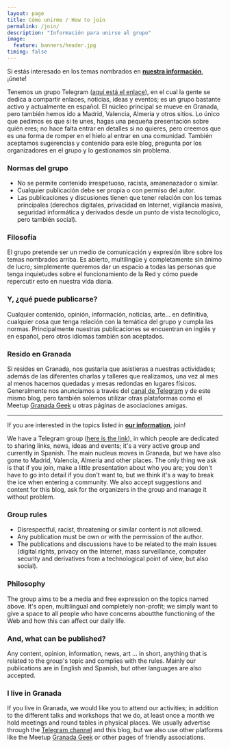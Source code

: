 ```yaml
---
layout: page
title: Cómo unirme / How to join
permalink: /join/
description: "Información para unirse al grupo"
image:
  feature: banners/header.jpg
timing: false
---
```


Si estás interesado en los temas nombrados en [**nuestra información**](/about), ¡únete!

Tenemos un grupo Telegram ([aquí está el enlace](https://t.me/inter_ferencias)), en el cual la gente se dedica a compartir enlaces, noticias, ideas y eventos; es un grupo bastante activo y actualmente en español. El núcleo principal se mueve en Granada, pero también hemos ido a Madrid, Valencia, Almeria y otros sitios. Lo único que pedimos es que si te unes, hagas una pequeña presentación sobre quién eres; no hace falta entrar en detalles si no quieres, pero creemos que es una forma de romper en el hielo al entrar en una comunidad. También aceptamos sugerencias y contenido para este blog, pregunta por los organizadores en el grupo y lo gestionamos sin problema.

### Normas del grupo

- No se permite contenido irrespetuoso, racista, amanenazador o similar.
- Cualquier publicación debe ser propia o con permiso del autor.
- Las publicaciones y discusiones tienen que tener relación con los temas principales (derechos digitales, privacidad en Internet, vigilancia masiva, seguridad informática y derivados desde un punto de vista tecnológico, pero también social).

### Filosofía

El grupo pretende ser un medio de comunicación y expresión libre sobre los temas nombrados arriba. Es abierto, multilingüe y completamente sin ánimo de lucro; simplemente queremos dar un espacio a todas las personas que tenga inquietudes sobre el funcionamiento de la Red y cómo puede repercutir esto en nuestra vida diaria.

### Y, ¿qué puede publicarse?

Cualquier contenido, opinión, información, noticias, arte... en definitiva, cualquier cosa que tenga relación con la temática del grupo y cumpla las normas. Principalmente nuestras publicaciones se encuentran en inglés y en español, pero otros idiomas también son aceptados.

### Resido en Granada

Si resides en Granada, nos gustaría que asistieras a nuestras actividades; además de las diferentes charlas y talleres que realizamos, una vez al mes al menos hacemos quedadas y mesas redondas en lugares físicos. Generalmente nos anunciamos a través del [canal de Telegram]((https://t.me/inter_ferencias)) y de este mismo blog, pero también solemos utilizar otras plataformas como el Meetup [Granada Geek](https://www.meetup.com/es-ES/Granada-Geek/) u otras páginas de asociaciones amigas.

---

If you are interested in the topics listed in [**our information**](/about), join!

We have a Telegram group ([here is the link](https://t.me/inter_ferencias)), in which people are dedicated to sharing links, news, ideas and events; it's a very active group and currently in Spanish. The main nucleus moves in Granada, but we have also gone to Madrid, Valencia, Almeria and other places. The only thing we ask is that if you join, make a little presentation about who you are; you don't have to go into detail if you don't want to, but we think it's a way to break the ice when entering a community. We also accept suggestions and content for this blog, ask for the organizers in the group and manage it without problem.

### Group rules

- Disrespectful, racist, threatening or similar content is not allowed.
- Any publication must be own or with the permission of the author.
- The publications and discussions have to be related to the main issues (digital rights, privacy on the Internet, mass surveillance, computer security and derivatives from a technological point of view, but also social).

### Philosophy

The group aims to be a media and free expression on the topics named above. It's open, multilingual and completely non-profit; we simply want to give a space to all people who have concerns aboutthe functioning of the Web and how this can affect our daily life.

### And, what can be published?

Any content, opinion, information, news, art ... in short, anything that is related to the group's topic and complies with the rules. Mainly our publications are in English and Spanish, but other languages are also accepted.

### I live in Granada

If you live in Granada, we would like you to attend our activities; in addition to the different talks and workshops that we do, at least once a month we hold meetings and round tables in physical places. We usually advertise through the [Telegram channel]((https://t.me/inter_ferencias)) and this blog, but we also use other platforms like the Meetup [Granada Geek](https://www.meetup.com/es-ES/Granada-Geek/) or other pages of friendly associations.

